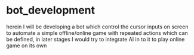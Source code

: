 # bot_development
herein I will be developing a bot which control the cursor inputs on screen to automate a simple offline/online game with repeated actions which can be defined, in later stages I would try to integrate AI in to it to play online game on its own
